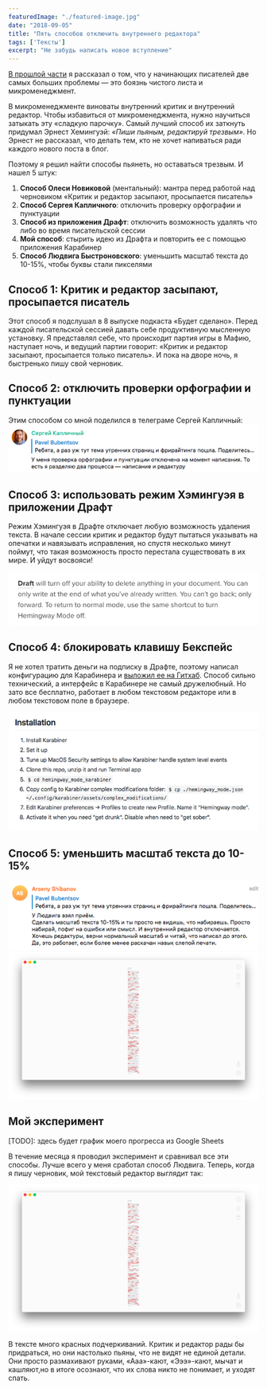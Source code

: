 ```yaml
---
featuredImage: "./featured-image.jpg"
date: "2018-09-05"
title: "Пять способов отключить внутреннего редактора"
tags: ['Тексты']
excerpt: "Не забудь написать новое вступление"
---
```


[В прошлой части](/writing-problems) я рассказал о том, что у начинающих писателей две самых больших проблемы — это боязнь чистого листа и микроменеджмент. 

В микроменеджменте виноваты внутренний критик и внутренний редактор. Чтобы избавиться от микроменеджмента, нужно научиться затыкать эту «сладкую парочку». Самый лучший способ их заткнуть придумал Эрнест Хемингуэй: *«Пиши пьяным, редактируй трезвым»*. Но Эрнест не рассказал, что делать тем, кто не хочет напиваться ради каждого нового поста в блог.

Поэтому я решил найти способы пьянеть, но оставаться трезвым. И нашел 5 штук:

1. **Способ Олеси Новиковой** (ментальный): мантра перед работой над черновиком «Критик и редактор засыпают, просыпается писатель»
2. **Способ Сергея Капличного**: отключить проверку орфографии и пунктуации
3. **Способ из приложения Драфт**: отключить возможность удалять что либо во время писательской сессии
4. **Мой способ**: стырить идею из Драфта и повторить ее с помощью приложения Карабинер
5. **Способ Людвига Быстроновского**: уменьшить масштаб текста до 10-15%, чтобы буквы стали пикселями



## Способ 1: Критик и редактор засыпают, просыпается писатель

Этот способ я подслушал в 8 выпуске подкаста «Будет сделано». Перед каждой писательской сессией давать себе продуктивную мысленную установку. Я представлял себе, что происходит партия игры в Мафию, наступает ночь, и ведущий партии говорит: «Критик и редактор засыпают, просыпается только писатель». И пока на дворе ночь, я быстренько пишу свой черновик.


## Способ  2: отключить проверки орфографии и пунктуации

Этим способом со мной поделился в телеграме Сергей Капличный:
![Совет Сергея Капличного](./skaplichny-advice.png)

## Способ 3: использовать режим Хэмингуэя в приложении Драфт
Режим Хэмингуэя в Драфте отключает любую возможность удаления текста. В начале сессии критик и редактор будут пытаться указывать на опечатки и навязывать исправления, но спустя несколько минут поймут, что такая возможность просто перестала существовать в их мире. И уйдут восвояси!

![Функция режима Хэмингуэя в приложении Драфт](./draft-app-feature.png)

## Способ 4: блокировать клавишу Бекспейс
Я не хотел тратить деньги на подписку в Драфте, поэтому написал конфигурацию для Карабинера и [выложил ее на Гитхаб](https://github.com/Bazai/hemingway_mode_karabiner). Способ сильно технический, а интерфейс в Карабинере не самый дружелюбный. Но зато все бесплатно, работает в любом текстовом редакторе или в любом текстовом поле в браузере.

![Режим Хэмингуэя в Карабинере](./karabiner-block-backspace.png)

## Способ 5: уменьшить масштаб текста до 10-15%
![Способ Людвига Быстроновского](./lyudwig-bystronovsky-advice.png)
![Минимальный масштаб текста в Беаре](./bear-minimal-zoom.png)

## Мой эксперимент

[TODO]: здесь будет график моего прогресса из Google Sheets

В течение месяца я проводил эксперимент и сравнивал все эти способы. Лучше всего у меня сработал способ Людвига. Теперь, когда я пишу черновик, мой текстовый редактор выглядит так:

![Минимальный масштаб текста в Беаре](./bear-minimal-zoom.png)

В тексте много красных подчеркиваний. Критик и редактор рады бы придраться, но они настолько пьяны, что не видят не единой детали. Они просто размахивают руками, «Ааа»-кают, «Эээ»-кают, мычат и кашляют,но в итоге осознают, что их слова никто не понимает, и уходят спать.